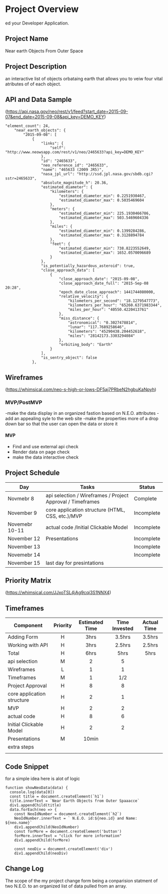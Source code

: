 # Project Overview
ed your Developer Application.
## Project Name

Near earth Objects From Outer Space 


## Project Description
an interactive list of objects orbataing earth that allows you to veiw four vital atributes of of each object.  
<!-- pick one of four catagories 
brightest fastest cloesest largest 
then you will be presented with 2 names of neo's and you have to pick one you think is either (brightest fastest cloesest largest) based on the users disition at the begining of the app  -->

## API and Data Sample

(https://api.nasa.gov/neo/rest/v1/feed?start_date=2015-09-07&end_date=2015-09-08&api_key=DEMO_KEY)

```
"element_count": 24,
    "near_earth_objects": {
        "2015-09-08": [
            {
                "links": {
                    "self": "http://www.neowsapp.com/rest/v1/neo/2465633?api_key=DEMO_KEY"
                },
                "id": "2465633",
                "neo_reference_id": "2465633",
                "name": "465633 (2009 JR5)",
                "nasa_jpl_url": "http://ssd.jpl.nasa.gov/sbdb.cgi?sstr=2465633",
                "absolute_magnitude_h": 20.36,
                "estimated_diameter": {
                    "kilometers": {
                        "estimated_diameter_min": 0.2251930467,
                        "estimated_diameter_max": 0.5035469604
                    },
                    "meters": {
                        "estimated_diameter_min": 225.1930466786,
                        "estimated_diameter_max": 503.5469604336
                    },
                    "miles": {
                        "estimated_diameter_min": 0.1399284286,
                        "estimated_diameter_max": 0.3128894784
                    },
                    "feet": {
                        "estimated_diameter_min": 738.8223552649,
                        "estimated_diameter_max": 1652.0570096689
                    }
                },
                "is_potentially_hazardous_asteroid": true,
                "close_approach_data": [
                    {
                        "close_approach_date": "2015-09-08",
                        "close_approach_date_full": "2015-Sep-08 20:28",
                        "epoch_date_close_approach": 1441744080000,
                        "relative_velocity": {
                            "kilometers_per_second": "18.1279547773",
                            "kilometers_per_hour": "65260.6371983344",
                            "miles_per_hour": "40550.4220413761"
                        },
                        "miss_distance": {
                            "astronomical": "0.3027478814",
                            "lunar": "117.7689258646",
                            "kilometers": "45290438.204452618",
                            "miles": "28142173.3303294084"
                        },
                        "orbiting_body": "Earth"
                    }
                ],
                "is_sentry_object": false
            },
```            

## Wireframes
(https://whimsical.com/neo-s-high-or-lows-DF5aj7PRbeN2hgbuKaNpyh)


### MVP/PostMVP
 -make the data display in an organized fastion based on N.E.O. attributes
 -add an appealing syle to the web site 
 -make the properties more of a drop down bar so that the user can open the data or store it 

#### MVP 


- Find and use external api check
- Render data on page check
- make the data interactive check



## Project Schedule

|  Day | Tasks | Status
|---|---| ---|
|Novmebr 8| api selection / Wireframes / Project Approval / Timeframes | Complete
|November 9|core application structure (HTML, CSS, etc.)/MVP| Incomplete
|Novemebr 10-11| actual code /Initial Clickable Model | Incomplete
|November 12| Presentations | Incomplete
|November 13|  | Incomplete
|Novemebr 14|  | Incomplete
|November 15|last day for presintations|
## Priority Matrix
(https://whimsical.com/JJxoTSL4jAg9cqi3S1NNX4)


## Timeframes
| Component | Priority | Estimated Time | Time Invested | Actual Time |
| --- | :---: |  :---: | :---: | :---: |
| Adding Form | H | 3hrs| 3.5hrs | 3.5hrs |
| Working with API | H | 3hrs| 2.5hrs | 2.5hrs |
| Total | H | 6hrs| 5hrs | 5hrs |
|api selection|M|2|5|
|Wireframes|L|1|1|
|Timeframes|M|1|1/2|
|Project Approval|H|8|8|
|core application structure|H|2|1|
|MVP|H|2|2|
|actual code|H|8|6|
|Initial Clickable Model|H|2|2|
|Presentations|M|10min||
|extra steps|||
||||


## Code Snippet
for a simple idea here is alot of logic 
```
function showNeoData(data) {
  console.log(data[0])
  const title = document.createElement(`h1`)
  title.innerText = `Near Earth Objects from Outer Spaaacce`
  div1.appendChild(title)
  data.forEach(neo => {
    const NeoIdNumber = document.createElement(`h2`)
    NeoIdNumber.innerText = ` N.E.O. id:${neo.id} and Name: ${neo.name}`
    div1.appendChild(NeoIdNumber)
    const forMore = document.createElement('button')
    forMore.innerText = "click for more information"
    div1.appendChild(forMore)

    const neoDiv = document.createElement('div')
    div1.appendChild(neoDiv)
```
## Change Log
 The scope of the my project change form being a conparision statment of two N.E.O. to an organized list of data pulled from an array.  